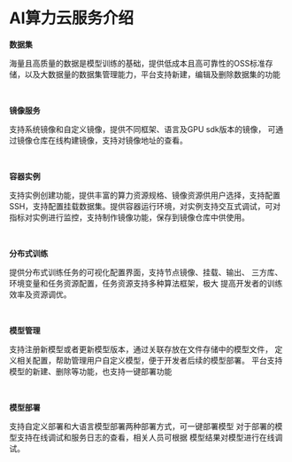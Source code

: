 # AI算力云服务介绍
**数据集**<br>

<p style="margin-top:8px"> 海量且高质量的数据是模型训练的基础，提供低成本且高可靠性的OSS标准存储，以及大数据量的数据集管理能力，平台支持新建，编辑及删除数据集的功能</p> <br>

**镜像服务**<br>
<p style="margin-top:8px">支持系统镜像和自定义镜像，提供不同框架、语言及GPU sdk版本的镜像，
可通过镜像仓库在线构建镜像，支持对镜像地址的查看。</p><br>

**容器实例**<br>
<p style="margin-top:8px">支持实例创建功能，提供丰富的算力资源规格、镜像资源供用户选择，支持配置SSH，支持配置挂载数据集。提供容器运行环境，对实例支持交互式调试，可对指标对实例进行监控，支持制作镜像功能，保存到镜像仓库中供使用。</p><br>

**分布式训练**<br>
<p style="margin-top:8px">提供分布式训练任务的可视化配置界面，支持节点镜像、挂载、输出、
三方库、环境变量和任务资源配置，任务资源支持多种算法框架，极大
提高开发者的训练效率及资源调优。</p><br>

**模型管理**<br>
<p style="margin-top:8px">支持注册新模型或者更新模型版本，通过关联存放在文件存储中的模型文件，
定义相关配置，帮助管理用户自定义模型，便于开发者后续的模型部署。
平台支持模型的新建、删除等功能，也支持一键部署功能</p><br>

**模型部署**<br>
<p style="margin-top:8px">支持自定义部署和大语言模型部署两种部署方式，可一键部署模型
对于部署的模型支持在线调试和服务日志的查看，相关人员可根据
模型结果对模型进行在线调试。</p><br>
<!-- <NsImg src="/ai.jpg" /> -->